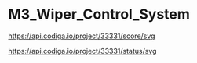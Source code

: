 # M3_Wiper_Control_System

 https://api.codiga.io/project/33331/score/svg


 https://api.codiga.io/project/33331/status/svg

